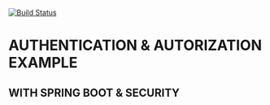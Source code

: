 [![Build Status](https://travis-ci.org/fredmosc-dev/spring-boot-authentication.svg?branch=development)](https://travis-ci.org/fredmosc-dev/spring-boot-authentication)

# AUTHENTICATION & AUTORIZATION EXAMPLE
## WITH SPRING BOOT & SECURITY